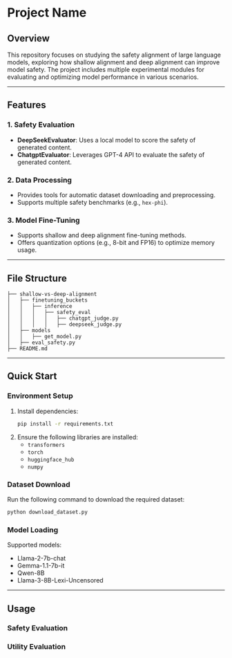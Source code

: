# Project Name

## Overview
This repository focuses on studying the safety alignment of large language models, exploring how shallow alignment and deep alignment can improve model safety. The project includes multiple experimental modules for evaluating and optimizing model performance in various scenarios.

---

## Features
### 1. Safety Evaluation
- **DeepSeekEvaluator**: Uses a local model to score the safety of generated content.
- **ChatgptEvaluator**: Leverages GPT-4 API to evaluate the safety of generated content.

### 2. Data Processing
- Provides tools for automatic dataset downloading and preprocessing.
- Supports multiple safety benchmarks (e.g., `hex-phi`).

### 3. Model Fine-Tuning
- Supports shallow and deep alignment fine-tuning methods.
- Offers quantization options (e.g., 8-bit and FP16) to optimize memory usage.

---

## File Structure
```
├── shallow-vs-deep-alignment
│   ├── finetuning_buckets
│   │   ├── inference
│   │   │   ├── safety_eval
│   │   │   │   ├── chatgpt_judge.py
│   │   │   │   ├── deepseek_judge.py
│   ├── models
│   │   ├── get_model.py
│   ├── eval_safety.py
├── README.md
```

---

## Quick Start

### Environment Setup
1. Install dependencies:
   ```bash
   pip install -r requirements.txt
   ```
2. Ensure the following libraries are installed:
   - `transformers`
   - `torch`
   - `huggingface_hub`
   - `numpy`

### Dataset Download
Run the following command to download the required dataset:
```bash
python download_dataset.py
```

### Model Loading
Supported models:
- Llama-2-7b-chat
- Gemma-1.1-7b-it
- Qwen-8B
- Llama-3-8B-Lexi-Uncensored

---

## Usage

### Safety Evaluation

### Utility Evaluation

```
